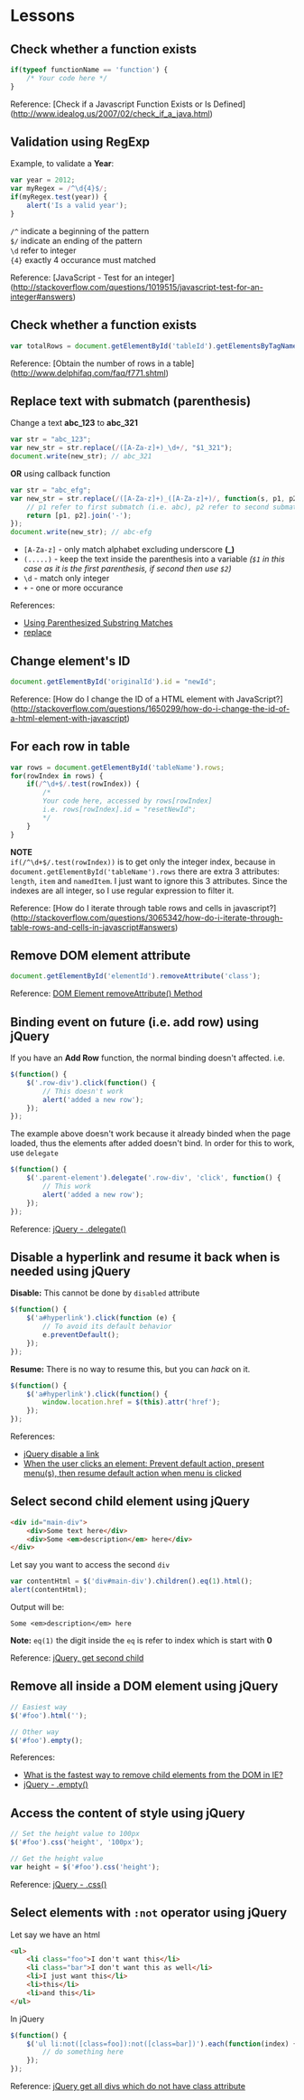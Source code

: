 # Lessons

## Check whether a function exists
```js
if(typeof functionName == 'function') {
    /* Your code here */
}
```

Reference: [Check if a Javascript Function Exists or Is Defined] (http://www.idealog.us/2007/02/check_if_a_java.html)

## Validation using RegExp
Example, to validate a **Year**:
```js
var year = 2012;
var myRegex = /^\d{4}$/;
if(myRegex.test(year)) {
    alert('Is a valid year');
}
```
`/^` indicate a beginning of the pattern  
`$/` indicate an ending of the pattern  
`\d` refer to integer  
`{4}` exactly 4 occurance must matched

Reference: [JavaScript - Test for an integer] (http://stackoverflow.com/questions/1019515/javascript-test-for-an-integer#answers)

## Check whether a function exists
```js
var totalRows = document.getElementById('tableId').getElementsByTagName('tr').length;
```

Reference: [Obtain the number of rows in a table] (http://www.delphifaq.com/faq/f771.shtml)

## Replace text with submatch (parenthesis)
Change a text **abc_123** to **abc_321**
```js
var str = "abc_123";
var new_str = str.replace(/([A-Za-z]+)_\d+/, "$1_321");
document.write(new_str); // abc_321
```
**OR** using callback function
```js
var str = "abc_efg";
var new_str = str.replace(/([A-Za-z]+)_([A-Za-z]+)/, function(s, p1, p2) {
    // p1 refer to first submatch (i.e. abc), p2 refer to second submatch (i.e. efg)
    return [p1, p2].join('-');
});
document.write(new_str); // abc-efg
```

* `[A-Za-z]` - only match alphabet excluding underscore **(_)**
* `(.....)` - keep the text inside the parenthesis into a variable _(`$1` in this case as it is the first parenthesis, if second then use `$2`)_
* `\d` - match only integer
* `+` - one or more occurance

References:

- [Using Parenthesized Substring Matches](http://www.websina.com/bugzero/kb/regexp.html#1008659)
- [replace](https://developer.mozilla.org/en-US/docs/JavaScript/Reference/Global_Objects/String/replace#Specifying_a_function_as_a_parameter)

## Change element's ID
```js
document.getElementById('originalId').id = "newId";
```

Reference: [How do I change the ID of a HTML element with JavaScript?] (http://stackoverflow.com/questions/1650299/how-do-i-change-the-id-of-a-html-element-with-javascript)

## For each row in table
```js
var rows = document.getElementById('tableName').rows;
for(rowIndex in rows) {
    if(/^\d+$/.test(rowIndex)) {
        /*
        Your code here, accessed by rows[rowIndex]
        i.e. rows[rowIndex].id = "resetNewId";
        */
    }
}
```
**NOTE**  
`if(/^\d+$/.test(rowIndex))` is to get only the integer index, because in `document.getElementById('tableName').rows` there are extra 3 attributes: `length`, `item` and `namedItem`. I just want to ignore this 3 attributes. Since the indexes are all integer, so I use regular expression to filter it.

Reference: [How do I iterate through table rows and cells in javascript?] (http://stackoverflow.com/questions/3065342/how-do-i-iterate-through-table-rows-and-cells-in-javascript#answers)

## Remove DOM element attribute
```js
document.getElementById('elementId').removeAttribute('class');
```

Reference: [DOM Element removeAttribute() Method](http://www.w3schools.com/jsref/met_element_removeattribute.asp)

## Binding event on future (i.e. add row) using jQuery
If you have an **Add Row** function, the normal binding doesn't affected. i.e.
```js
$(function() {
    $('.row-div').click(function() {
        // This doesn't work
        alert('added a new row');
    });
});
```
The example above doesn't work because it already binded when the page loaded, thus the elements after added doesn't bind. In order for this to work, use `delegate`
```js
$(function() {
    $('.parent-element').delegate('.row-div', 'click', function() {
        // This work
        alert('added a new row');
    });
});
```

Reference: [jQuery - .delegate()](http://api.jquery.com/delegate/)

## Disable a hyperlink and resume it back when is needed using jQuery
**Disable:** This cannot be done by `disabled` attribute
```js
$(function() {
    $('a#hyperlink').click(function (e) {
        // To avoid its default behavior
        e.preventDefault();
    });
});
```
**Resume:** There is no way to resume this, but you can _hack_ on it.
```js
$(function() {
    $('a#hyperlink').click(function() {
        window.location.href = $(this).attr('href');
    });
});
```

References:  
* [jQuery disable a link](http://stackoverflow.com/questions/970388/jquery-disable-a-link#answers)
* [When the user clicks an element: Prevent default action, present menu(s), then resume default action when menu is clicked](http://stackoverflow.com/questions/3964548/when-the-user-clicks-an-element-prevent-default-action-present-menus-then-r#answers)

## Select second child element using jQuery
```html
<div id="main-div">
    <div>Some text here</div>
    <div>Some <em>description</em> here</div>
</div>
```
Let say you want to access the second `div`
```js
var contentHtml = $('div#main-div').children().eq(1).html();
alert(contentHtml);
```
Output will be:
```
Some <em>description</em> here
```
**Note:** `eq(1)` the digit inside the `eq` is refer to index which is start with **0**

Reference: [jQuery, get second child](http://stackoverflow.com/questions/4727263/jquery-get-second-child#answers)

## Remove all inside a DOM element using jQuery
```js
// Easiest way
$('#foo').html('');

// Other way
$('#foo').empty();
```

References:  
* [What is the fastest way to remove child elements from the DOM in IE?](http://stackoverflow.com/questions/2298927/what-is-the-fastest-way-to-remove-child-elements-from-the-dom-in-ie#answers)
* [jQuery - .empty()](http://api.jquery.com/empty/)

## Access the content of style using jQuery
```js
// Set the height value to 100px
$('#foo').css('height', '100px');

// Get the height value
var height = $('#foo').css('height');
```

Reference: [jQuery - .css()](http://api.jquery.com/css/)

## Select elements with `:not` operator using jQuery
Let say we have an html
```html
<ul>
    <li class="foo">I don't want this</li>
    <li class="bar">I don't want this as well</li>
    <li>I just want this</li>
    <li>this</li>
    <li>and this</li>
</ul>
```

In jQuery
```js
$(function() {
    $('ul li:not([class=foo]):not([class=bar])').each(function(index) {
        // do something here
    });
});
```

Reference: [jQuery get all divs which do not have class attribute](http://stackoverflow.com/questions/1962247/jquery-get-all-divs-which-do-not-have-class-attribute#answer-1962250)
